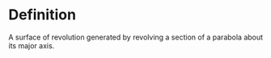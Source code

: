 # Definition

A surface of revolution generated by revolving a section of a parabola
about its major axis.

